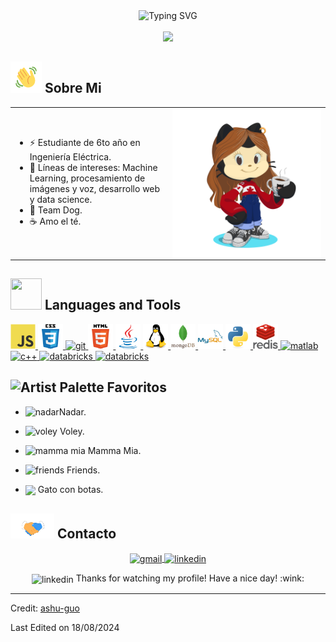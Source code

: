 <div align="center">
  <img src="https://readme-typing-svg.herokuapp.com?font=Fira+Code&pause=1000&color=7DF70E&width=435&lines=Hello+there!%2C+I'm+Pilar+Nilo](https://readme-typing-svg.herokuapp.com?font=Fira+Code&pause=1000&color=F791C9&width=435&lines=Hello+there!%2C+I'm+Pilar+Nilo" alt="Typing SVG" alt="Title"></img>
</div>

<br>

<div align="center">
    <img src="https://user-images.githubusercontent.com/74038190/212744287-14f66c13-5458-40dc-9244-8ff533fc8f4a.gif" height="30px" />
</div>

## <img src="https://raw.githubusercontent.com/ashu-guo/ashu-guo/main/assets/wave.gif" width="50px" height="50px"></img> Sobre Mi

<table align="center">
<tr border="none">
<td width="50%" align="left">

- ⚡ Estudiante de 6to año en Ingeniería Eléctrica.
- 🧐 Líneas de intereses: Machine Learning, procesamiento de imágenes y voz, desarrollo web y data science.
- 🐶 Team Dog.
- ☕ Amo el té.

</td>
<td width="50%" align="center">
  <img align="center" alt="Coding" width="450" src="octocat-1723957410951.png">
</td>
</tr>
</table>

## <img src="https://media.giphy.com/media/M4NykXxUE0HAcK7UJ6/giphy.gif" width="50px" height="50px"></img> Languages and Tools

<p align="left">
    <a href="https://developer.mozilla.org/en-US/docs/Web/JavaScript" target="_blank" rel="noreferrer">
        <img
                src="https://raw.githubusercontent.com/devicons/devicon/master/icons/javascript/javascript-original.svg"
                alt="javascript"
                width="40"
                height="40"
        />
    </a>
    <a href="https://www.w3schools.com/css/" target="_blank" rel="noreferrer">
        <img
                src="https://raw.githubusercontent.com/devicons/devicon/master/icons/css3/css3-original-wordmark.svg"
                alt="css3"
                width="40"
                height="40"
        />
    </a>
    <a href="https://git-scm.com/" target="_blank" rel="noreferrer">
        <img src="https://www.vectorlogo.zone/logos/git-scm/git-scm-icon.svg" alt="git" width="40" height="40" />
    </a>
    <a href="https://www.w3.org/html/" target="_blank" rel="noreferrer">
        <img
                src="https://raw.githubusercontent.com/devicons/devicon/master/icons/html5/html5-original-wordmark.svg"
                alt="html5"
                width="40"
                height="40"
        />
    </a>
    <a href="https://www.java.com" target="_blank" rel="noreferrer">
        <img
                src="https://raw.githubusercontent.com/devicons/devicon/master/icons/java/java-original.svg"
                alt="java"
                width="40"
                height="40"
        />
    </a>
    <a href="https://www.linux.org/" target="_blank" rel="noreferrer">
        <img
                src="https://raw.githubusercontent.com/devicons/devicon/master/icons/linux/linux-original.svg"
                alt="linux"
                width="40"
                height="40"
        />
    </a>
    <a href="https://www.mongodb.com/" target="_blank" rel="noreferrer">
        <img
                src="https://raw.githubusercontent.com/devicons/devicon/master/icons/mongodb/mongodb-original-wordmark.svg"
                alt="mongodb"
                width="40"
                height="40"
        />
    </a>
    <a href="https://www.mysql.com/" target="_blank" rel="noreferrer">
        <img
                src="https://raw.githubusercontent.com/devicons/devicon/master/icons/mysql/mysql-original-wordmark.svg"
                alt="mysql"
                width="40"
                height="40"
        />
    </a>
    <a href="https://www.python.org" target="_blank" rel="noreferrer">
        <img
                src="https://raw.githubusercontent.com/devicons/devicon/master/icons/python/python-original.svg"
                alt="python"
                width="40"
                height="40"
        />
    </a>
    <a href="https://redis.io" target="_blank" rel="noreferrer">
        <img
                src="https://raw.githubusercontent.com/devicons/devicon/master/icons/redis/redis-original-wordmark.svg"
                alt="redis"
                width="40"
                height="40"
        />
    </a>
    <a href="https://matlab.mathworks.com/" target="_blank" rel="noreferrer">
          <img
                  src="https://img.icons8.com/?size=100&id=bOK2xY8nY61I&format=png&color=000000"
                  alt="matlab"
                  width="40"
                  height="40"
          />
    </a>
    <a href="" target="_blank" rel="noreferrer">
        <img
          src="https://img.icons8.com/?size=100&id=2T6TKY6whzgV&format=png&color=000000"
          alt="c++"
                  width="40"
                  height="40"
          />
    </a>
  <a href="" target="_blank" rel="noreferrer">
        <img
          src="https://www.vectorlogo.zone/logos/databricks/databricks-ar21.svg"
          alt="databricks"
                  width="40"
                  height="40"
          />
    </a>
    <a href="" target="_blank" rel="noreferrer">
        <img
          src="https://www.vectorlogo.zone/logos/databricks/databricks-ar21.svg"
          alt="databricks"
                  width="40"
                  height="40"
          />
    </a>
</p>

## <img src="https://raw.githubusercontent.com/Tarikul-Islam-Anik/Animated-Fluent-Emojis/master/Emojis/Activities/Artist%20Palette.png" alt="Artist Palette" width="25" height="25" /> Favoritos

<p align="center">
  
- <img alt="nadar" width="150px" src="https://media3.giphy.com/media/v1.Y2lkPTc5MGI3NjExcndpZDcwbDN4eHUzdmV1eWhoYnlpZHB2MmMweHNmMngwYmR1ZTJhNCZlcD12MV9pbnRlcm5hbF9naWZfYnlfaWQmY3Q9Zw/ygwVsqYpiyNvdVvLab/giphy.webp" />Nadar.
  
- <img  alt="voley" width="150px" src="https://media1.giphy.com/media/v1.Y2lkPTc5MGI3NjExZG0zODd4bGVvMTdsZGJ6cHRuZ2twbHR2N2VsOGl6ZjVsbWNocHE5aiZlcD12MV9pbnRlcm5hbF9naWZfYnlfaWQmY3Q9Zw/6kwwzxC4YvAxG/200.webp" alt="Volleyball" /> Voley.
  
- <img alt="mamma mia" width="300px" src="https://media2.giphy.com/media/v1.Y2lkPTc5MGI3NjExYjFyMm5qNWlmZWhtajd3ZmUzOTh4M2dnNDhtZWFzeXg1anpyYTFqMiZlcD12MV9pbnRlcm5hbF9naWZfYnlfaWQmY3Q9Zw/wlpqYquuLMGSDTSLVa/giphy.webp" /> Mamma Mia.

- <img alt="friends" width="150px" src="https://media2.giphy.com/media/v1.Y2lkPTc5MGI3NjExcXIwcHVwN3N5c2VyNHNkeHYxYXZ0c2IyM21keW4ydGUxZnJneWZoZSZlcD12MV9pbnRlcm5hbF9naWZfYnlfaWQmY3Q9Zw/UrbnbuU24p1zgyDMUH/giphy.webp" /> Friends.

- <img align="center" width="300px" src="https://media3.giphy.com/media/v1.Y2lkPTc5MGI3NjExdTdycDdkc29ieHR6bGExNWFkZnNzNDhsa2xoMTAyaWNjMnByZXV5dCZlcD12MV9pbnRlcm5hbF9naWZfYnlfaWQmY3Q9Zw/tXEXqNME36QO2fWOnd/giphy.webp" /> Gato con botas.
<p>
   

  
## <img src='https://raw.githubusercontent.com/ashu-guo/ashu-guo/main/assets/handshake.gif' width="70px" height="40px"> Contacto

<p align="center">

  <a href="mailto:pilar.nilo@ug.uchile.cl" >
    <img align="center" alt="gmail" width="26px" src="https://img.icons8.com/?size=100&id=nQ4dZIRCI0nW&format=png&color=000000" />
  </a>

  <a href="https://www.linkedin.com/in/pilar-nilo-v%C3%A1squez-a2ba0a219/" >
    <img align="center" alt="linkedin" width="26px" src="https://img.icons8.com/?size=100&id=13930&format=png&color=000000" />
  </a>
<p>



  
<div align="center">
  <img align="center" alt="linkedin" width="100px" src="https://media2.giphy.com/media/v1.Y2lkPTc5MGI3NjExb3FpaDB5dDBvdHF3cTcxcW9oZG9ndHI5Nmpybm5yZGQ3NzF0MmVlaCZlcD12MV9pbnRlcm5hbF9naWZfYnlfaWQmY3Q9Zw/9fuvOqZ8tbZOU/giphy.webp" />
   Thanks for watching my profile! Have a nice day! :wink: <br/>
</div>


---

Credit: [ashu-guo](https://github.com/ashu-guo)

Last Edited on 18/08/2024

